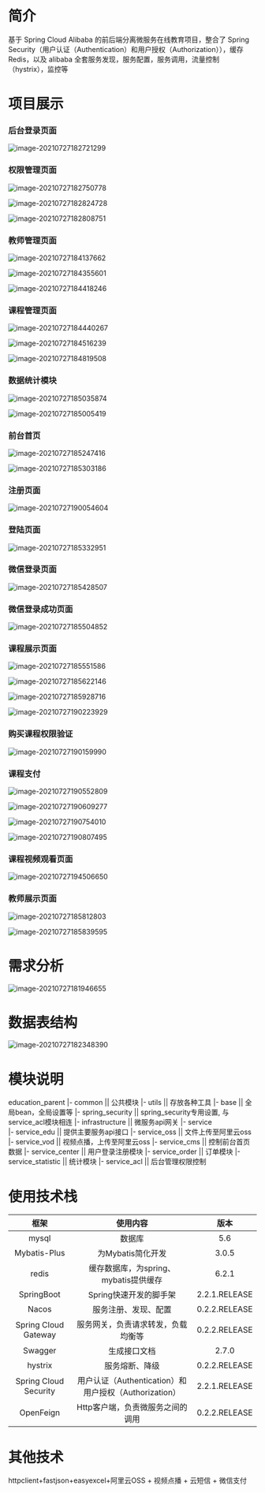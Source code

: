 # 简介

基于 Spring Cloud Alibaba 的前后端分离微服务在线教育项目，整合了 Spring Security（用户认证（Authentication）和用户授权（Authorization）），缓存 Redis，以及 alibaba 全套服务发现，服务配置，服务调用，流量控制（hystrix），监控等



# 项目展示

### 后台登录页面

![image-20210727182721299](README.assets/image-20210727182721299.png)



### 权限管理页面

![image-20210727182750778](README.assets/image-20210727182750778.png)

![image-20210727182824728](README.assets/image-20210727182824728.png)

![image-20210727182808751](README.assets/image-20210727182808751.png)



### 教师管理页面

![image-20210727184137662](README.assets/image-20210727184137662.png)

![image-20210727184355601](README.assets/image-20210727184355601.png)

![image-20210727184418246](README.assets/image-20210727184418246.png)



### 课程管理页面

![image-20210727184440267](README.assets/image-20210727184440267.png)

![image-20210727184516239](README.assets/image-20210727184516239.png)

![image-20210727184819508](README.assets/image-20210727184819508.png)



### 数据统计模块

![image-20210727185035874](README.assets/image-20210727185035874.png)

![image-20210727185005419](README.assets/image-20210727185005419.png)



### 前台首页

![image-20210727185247416](README.assets/image-20210727185247416.png)

![image-20210727185303186](README.assets/image-20210727185303186.png)



### 注册页面

![image-20210727190054604](README.assets/image-20210727190054604.png)



### 登陆页面

![image-20210727185332951](README.assets/image-20210727185332951.png)



### 微信登录页面

![image-20210727185428507](README.assets/image-20210727185428507.png)



### 微信登录成功页面

![image-20210727185504852](README.assets/image-20210727185504852.png)



### 课程展示页面

![image-20210727185551586](README.assets/image-20210727185551586.png)

![image-20210727185622146](README.assets/image-20210727185622146.png)

![image-20210727185928716](README.assets/image-20210727185928716.png)

![image-20210727190223929](README.assets/image-20210727190223929.png)



### 购买课程权限验证

![image-20210727190159990](README.assets/image-20210727190159990.png)



### 课程支付

![image-20210727190552809](README.assets/image-20210727190552809.png)

![image-20210727190609277](README.assets/image-20210727190609277.png)

![image-20210727190754010](README.assets/image-20210727190754010.png)

![image-20210727190807495](README.assets/image-20210727190807495.png)



### 课程视频观看页面

![image-20210727194506650](README.assets/image-20210727194506650.png)



### 教师展示页面

![image-20210727185812803](README.assets/image-20210727185812803.png)

![image-20210727185839595](README.assets/image-20210727185839595.png)



# 需求分析

![image-20210727181946655](README.assets/image-20210727181946655.png)



# 数据表结构

![image-20210727182348390](README.assets/image-20210727182348390.png)



# 模块说明

education_parent
|- common                                 || 公共模块
	|- utils                                     || 存放各种工具
	|- base                                    || 全局bean，全局设置等
	|- spring_security                  || spring_security专用设置, 与service_acl模块相连
|- infrastructure                        || 微服务api网关
|- service									
	|- service_edu                         || 提供主要服务api接口
	|- service_oss                          || 文件上传至阿里云oss
	|- service_vod                          || 视频点播，上传至阿里云oss
	|- service_cms                         || 控制前台首页数据
	|- service_center                     || 用户登录注册模块
	|- service_order                      || 订单模块
	|- service_statistic                  || 统计模块
	|- service_acl                           || 后台管理权限控制



# 使用技术栈

|         框架          |                       使用内容                        |     版本      |
| :-------------------: | :---------------------------------------------------: | :-----------: |
|         mysql         |                        数据库                         |      5.6      |
|     Mybatis-Plus      |                   为Mybatis简化开发                   |     3.0.5     |
|         redis         |         缓存数据库，为spring、mybatis提供缓存         |     6.2.1     |
|      SpringBoot       |                Spring快速开发的脚手架                 | 2.2.1.RELEASE |
|         Nacos         |                 服务注册、发现、配置                  | 0.2.2.RELEASE |
| Spring Cloud Gateway  |          服务网关，负责请求转发，负载均衡等           | 0.2.2.RELEASE |
|        Swagger        |                     生成接口文档                      |     2.7.0     |
|        hystrix        |                    服务熔断、降级                     | 0.2.2.RELEASE |
| Spring Cloud Security | 用户认证（Authentication）和用户授权（Authorization） | 2.2.1.RELEASE |
|       OpenFeign       |           Http客户端，负责微服务之间的调用            | 0.2.2.RELEASE |



# 其他技术

httpclient+fastjson+easyexcel+阿里云OSS + 视频点播 + 云短信 + 微信支付

